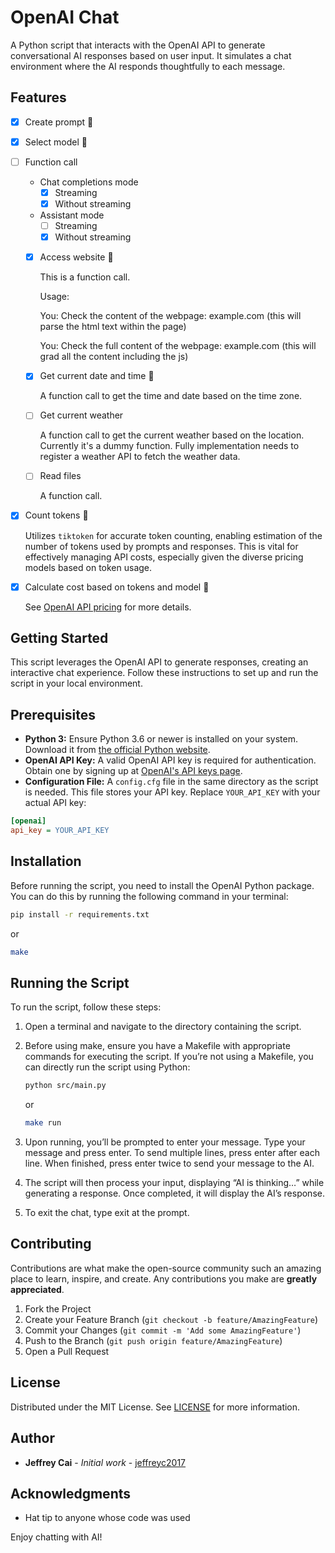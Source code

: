 # OpenAI Chat

A Python script that interacts with the OpenAI API to generate conversational AI responses based on user input. It simulates a chat environment where the AI responds thoughtfully to each message.

## Features

- [x] Create prompt :tada:
- [x] Select model :tada:
- [ ] Function call
  - Chat completions mode
    - [x] Streaming
    - [x] Without streaming
  - Assistant mode
    - [ ] Streaming
    - [x] Without streaming
  - [x] Access website :tada:

    This is a function call.

    Usage:

    You: Check the content of the webpage: example.com (this will parse the html text within the page)

    You: Check the full content of the webpage: example.com (this will grad all the content including the js)

  - [x] Get current date and time :tada:

    A function call to get the time and date based on the time zone.

  - [ ] Get current weather

    A function call to get the current weather based on the location.
    Currently it's a dummy function. Fully implementation needs to register a weather API to fetch the weather data.

  - [ ] Read files

    A function call.

- [x] Count tokens :tada:

    Utilizes `tiktoken` for accurate token counting, enabling estimation of the number of tokens used by prompts and responses. This is vital for effectively managing API costs, especially given the diverse pricing models based on token usage.

- [x] Calculate cost based on tokens and model :tada:

    See [OpenAI API pricing](https://openai.com/pricing) for more details.

## Getting Started

This script leverages the OpenAI API to generate responses, creating an interactive chat experience. Follow these instructions to set up and run the script in your local environment.

## Prerequisites

- **Python 3:** Ensure Python 3.6 or newer is installed on your system. Download it from [the official Python website](https://www.python.org/downloads/).
- **OpenAI API Key:** A valid OpenAI API key is required for authentication. Obtain one by signing up at [OpenAI's API keys page](https://platform.openai.com/api-keys).
- **Configuration File:** A `config.cfg` file in the same directory as the script is needed. This file stores your API key. Replace `YOUR_API_KEY` with your actual API key:

```ini
[openai]
api_key = YOUR_API_KEY
```

## Installation

Before running the script, you need to install the OpenAI Python package. You can do this by running the following command in your terminal:

```bash
pip install -r requirements.txt
```

or

```bash
make
```

## Running the Script

To run the script, follow these steps:

1. Open a terminal and navigate to the directory containing the script.
2. Before using make, ensure you have a Makefile with appropriate commands for executing the script. If you’re not using a Makefile, you can directly run the script using Python:

    ```bash
    python src/main.py
    ```

    or

    ```bash
    make run
    ```

3. Upon running, you’ll be prompted to enter your message. Type your message and press enter. To send multiple lines, press enter after each line. When finished, press enter twice to send your message to the AI.
4. The script will then process your input, displaying “AI is thinking…” while generating a response. Once completed, it will display the AI’s response.
5. To exit the chat, type exit at the prompt.

## Contributing

Contributions are what make the open-source community such an amazing place to learn, inspire, and create. Any contributions you make are **greatly appreciated**.

1. Fork the Project
2. Create your Feature Branch (`git checkout -b feature/AmazingFeature`)
3. Commit your Changes (`git commit -m 'Add some AmazingFeature'`)
4. Push to the Branch (`git push origin feature/AmazingFeature`)
5. Open a Pull Request

## License

Distributed under the MIT License. See [LICENSE](LICENSE) for more information.

## Author

- **Jeffrey Cai** - *Initial work* - [jeffreyc2017](https://github.com/jeffreyc2017)

## Acknowledgments

- Hat tip to anyone whose code was used

Enjoy chatting with AI!
